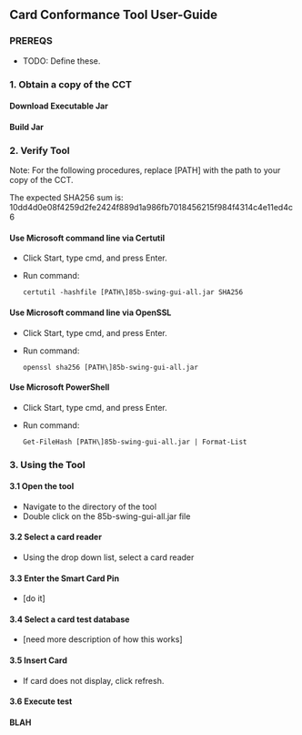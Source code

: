## Card Conformance Tool User-Guide

### PREREQS
- TODO: Define these.

### 1. Obtain a copy of the CCT

#### Download Executable Jar

#### Build Jar


### 2. Verify Tool

Note: For the following procedures, replace [PATH\] with the path to your copy of the CCT.

The expected SHA256 sum is: 10dd4d0e08f4259d2fe2424f889d1a986fb7018456215f984f4314c4e11ed4c6

#### Use Microsoft command line via Certutil
- Click Start, type cmd, and press Enter.
- Run command:

    ```certutil -hashfile [PATH\]85b-swing-gui-all.jar SHA256```


#### Use Microsoft command line via OpenSSL
- Click Start, type cmd, and press Enter.
- Run command:

     ```openssl sha256 [PATH\]85b-swing-gui-all.jar```


#### Use Microsoft PowerShell
- Click Start, type cmd, and press Enter.
- Run command:

     ```Get-FileHash [PATH\]85b-swing-gui-all.jar | Format-List```


### 3. Using the Tool

#### 3.1 Open the tool
- Navigate to the directory of the tool
- Double click on the 85b-swing-gui-all.jar file

#### 3.2 Select a card reader 
- Using the drop down list, select a card reader

#### 3.3 Enter the Smart Card Pin
- [do it]

#### 3.4 Select a card test database
- [need more description of how this works]

#### 3.5 Insert Card
- If card does not display, click refresh.

#### 3.6 Execute test






#### BLAH
